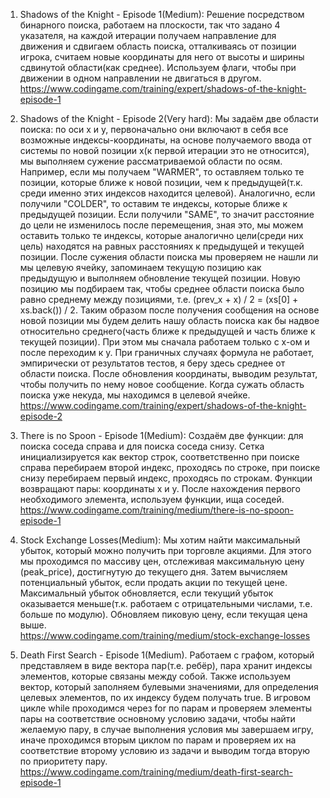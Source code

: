 1) Shadows of the Knight - Episode 1(Medium):
Решение посредством бинарного поиска, работаем на плоскости, так что задано 4 
указателя, на каждой итерации получаем направление для 
движения и сдвигаем область поиска, отталкиваясь от позиции игрока, считаем новые координаты для него от высоты и ширины сдвинутой области(как среднее). Используем флаги, чтобы при движении в одном направлении не двигаться в другом. <br>
https://www.codingame.com/training/expert/shadows-of-the-knight-episode-1

2) Shadows of the Knight - Episode 2(Very hard):
Мы задаём две области поиска: по оси x и y, первоначально они включают в себя все возможные индексы-координаты, на основе получаемого ввода от системы по новой позиции x(к первой итерации это не относится), мы выполняем сужение рассматриваемой области по осям. Например, если мы получаем "WARMER", то оставляем только те позиции, которые ближе к новой позиции, чем к предыдущей(т.к. среди именно этих индексов находится целевой). Аналогично, если получили "COLDER", то оставим те индексы, которые ближе к предыдущей позиции. Если получили "SAME", то значит расстояние до цели не изменилось после перемещения, зная это, мы можем оставить только те индексы, которые аналогично цели(среди них цель) находятся на равных расстояниях к предыдущей и текущей позиции. После сужения области поиска мы проверяем не нашли ли мы целевую ячейку, запоминаем текущую позицию как предыдущую и выполняем обновление текущей позиции. Новую позицию мы подбираем так, чтобы среднее области поиска было равно среднему между позициями, т.е. (prev_x + x) / 2 = (xs[0] + xs.back()) / 2. Таким образом после получения сообщения на основе новой позиции мы будем делить нашу область поиска как бы надвое относительно среднего(часть ближе к предыдущей и часть ближе к текущей позиции). При этом мы сначала работаем только с x-ом и после переходим к y. При граничных случаях формула не работает, эмпирически от результатов тестов, я беру здесь среднее от области поиска. После обновления координаты, выводим результат, чтобы получить по нему новое сообщение. Когда сужать область поиска уже некуда, мы находимся в целевой ячейке. <br>
https://www.codingame.com/training/expert/shadows-of-the-knight-episode-2

3) There is no Spoon - Episode 1(Medium):
Создаём две функции: для поиска соседа справа и для поиска соседа снизу. Сетка инициализируется как вектор строк, соответственно при поиске справа перебираем второй индекс, проходясь по строке, при поиске снизу перебираем первый индекс, проходясь по строкам. Функции возвращают пары: координаты x и y. После нахождения первого необходимого элемента, используем функции, ища соседей. <br>
https://www.codingame.com/training/medium/there-is-no-spoon-episode-1

4) Stock Exchange Losses(Medium):
Мы хотим найти максимальный убыток, который можно получить при торговле акциями. Для этого мы проходимся по массиву цен, отслеживая максимальную цену (peak_price), достигнутую до текущего дня. Затем вычисляем потенциальный убыток, если продать акции по текущей цене. Максимальный убыток обновляется, если текущий убыток оказывается меньше(т.к. работаем с отрицательными числами, т.е. больше по модулю).  Обновляем пиковую цену, если текущая цена выше. <br>
https://www.codingame.com/training/medium/stock-exchange-losses

5) Death First Search - Episode 1(Medium). Работаем с графом, который представляем в виде вектора пар(т.е. ребёр), пара хранит индексы элементов, которые связаны между собой. Также используем вектор, который заполняем булевыми значениями, для определения целевых элементов, по их индексу будем получать true. В игровом цикле while проходимся через for по парам и проверяем элементы пары на соответствие основному условию задачи, чтобы найти желаемую пару, в случае выполнения условия мы завершаем игру, иначе проходимся вторым циклом по парам и проверяем их на соответствие второму условию из задачи и выводим тогда вторую по приоритету пару. <br>
https://www.codingame.com/training/medium/death-first-search-episode-1

